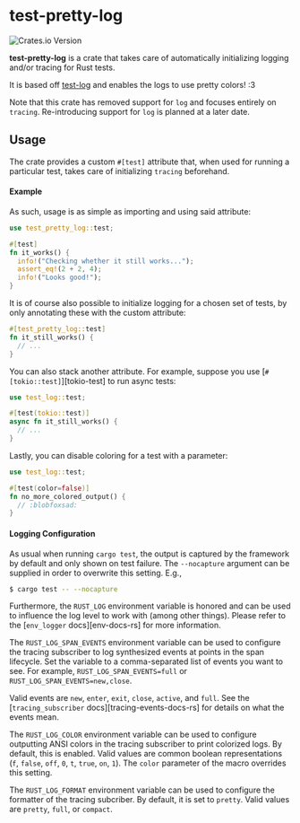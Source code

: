 test-pretty-log
========

![Crates.io Version](https://img.shields.io/crates/v/test-pretty-log)

**test-pretty-log** is a crate that takes care of automatically initializing
logging and/or tracing for Rust tests.
 
It is based off [test-log](https://github.com/d-e-s-o/test-log) and enables
the logs to use pretty colors! :3

Note that this crate has removed support for `log` and focuses entirely on
`tracing`. Re-introducing support for `log` is planned at a later date.

Usage
-----

The crate provides a custom `#[test]` attribute that, when used for
running a particular test, takes care of initializing `tracing` beforehand.

#### Example

As such, usage is as simple as importing and using said attribute:
```rust
use test_pretty_log::test;

#[test]
fn it_works() {
  info!("Checking whether it still works...");
  assert_eq!(2 + 2, 4);
  info!("Looks good!");
}
```

It is of course also possible to initialize logging for a chosen set of
tests, by only annotating these with the custom attribute:
```rust
#[test_pretty_log::test]
fn it_still_works() {
  // ...
}
```

You can also stack another attribute. For example, suppose you use
[`#[tokio::test]`][tokio-test] to run async tests:
```rust
use test_log::test;

#[test(tokio::test)]
async fn it_still_works() {
  // ...
}
```

Lastly, you can disable coloring for a test with a parameter:
```rust
use test_log::test;

#[test(color=false)]
fn no_more_colored_output() {
  // :blobfoxsad:
}
```

#### Logging Configuration

As usual when running `cargo test`, the output is captured by the
framework by default and only shown on test failure. The `--nocapture`
argument can be supplied in order to overwrite this setting. E.g.,
```bash
$ cargo test -- --nocapture
```

Furthermore, the `RUST_LOG` environment variable is honored and can be
used to influence the log level to work with (among other things).
Please refer to the [`env_logger` docs][env-docs-rs] for more
information.

The `RUST_LOG_SPAN_EVENTS` environment variable can be used to configure
the tracing subscriber to log synthesized events at points in the span lifecycle.
Set the variable to a comma-separated list of events you want to see. 
For example, `RUST_LOG_SPAN_EVENTS=full` or `RUST_LOG_SPAN_EVENTS=new,close`.

Valid events are `new`, `enter`, `exit`, `close`, `active`, and `full`.
See the [`tracing_subscriber` docs][tracing-events-docs-rs] for details
on what the events mean.

The `RUST_LOG_COLOR` environment variable can be used to
configure outputting ANSI colors in the tracing subscriber to print
colorized logs. By default, this is enabled. Valid values are common
boolean representations (`f`, `false`, `off`, `0`, `t`, `true`, `on`, `1`).
The `color` parameter of the macro overrides this setting.

The `RUST_LOG_FORMAT` environment variable can be used to configure
the formatter of the tracing subcriber. By default, it is set to `pretty`.
Valid values are `pretty`, `full`, or `compact`.

